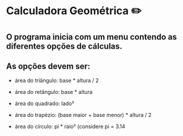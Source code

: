 # Calculadora Geométrica ✏️

## O programa inicia com um menu contendo as diferentes opções de cálculas. 
## As opções devem ser:
  
- área do triângulo: base * altura / 2

- área do retângulo: base * altura

- área do quadrado: lado²

- área do trapézio: (base maior + base menor) * altura / 2

- área do círculo: pi * raio² (considere pi = 3.14
